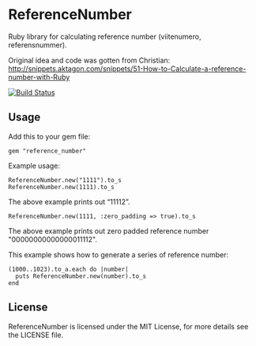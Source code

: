 # ReferenceNumber

Ruby library for calculating reference number (viitenumero, referensnummer).

Original idea and code was gotten from Christian:
http://snippets.aktagon.com/snippets/51-How-to-Calculate-a-reference-number-with-Ruby

[![Build Status](https://secure.travis-ci.org/akonan/reference_number.png)](http://travis-ci.org/akonan/reference_number)

## Usage

Add this to your gem file:

    gem "reference_number"

Example usage:

    ReferenceNumber.new("1111").to_s
    ReferenceNumber.new(1111).to_s

The above example prints out “11112”.

    ReferenceNumber.new(1111, :zero_padding => true).to_s
    
The above example prints out zero padded reference number "00000000000000011112".

This example shows how to generate a series of reference number:

    (1000..1023).to_a.each do |number|
      puts ReferenceNumber.new(number).to_s
    end

## License

ReferenceNumber is licensed under the MIT License, for more details see the LICENSE file.
